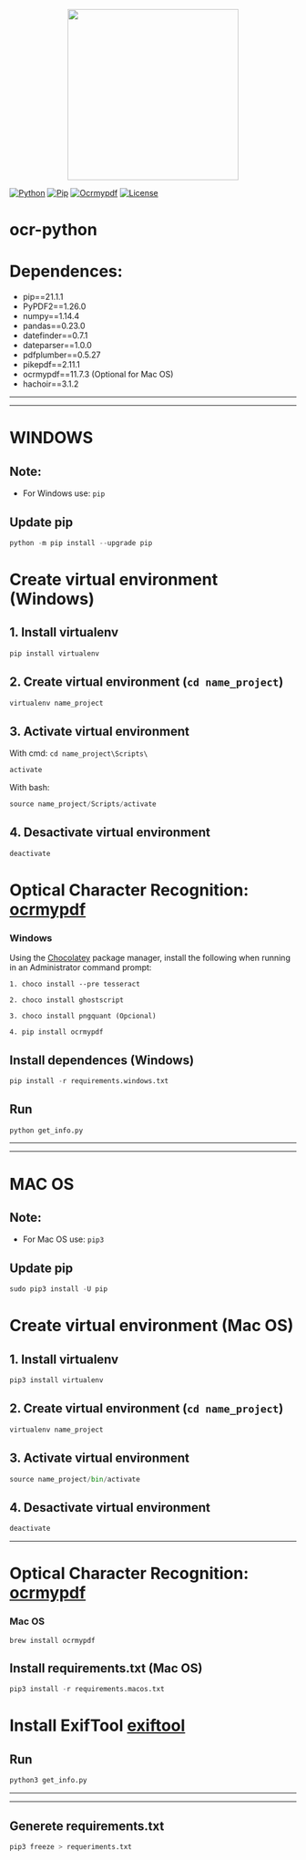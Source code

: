 <p align="center">
    <img src="https://i.imgur.com/Co75En9.png" width="300">
</p>

[![Python][python-badge]][python-url]
[![Pip][pip-badge]][pip-url]
[![Ocrmypdf][ocrmypdf-badge]][ocrmypdf-url]
[![License][license-badge]][license-url]

# ocr-python

# Dependences:

- pip==21.1.1
- PyPDF2==1.26.0
- numpy==1.14.4
- pandas==0.23.0
- datefinder==0.7.1
- dateparser==1.0.0
- pdfplumber==0.5.27
- pikepdf==2.11.1
- ocrmypdf==11.7.3 (Optional for Mac OS)
- hachoir==3.1.2

---
---

# WINDOWS
## Note:
- For Windows use: ```pip```

## Update pip
```python
python -m pip install --upgrade pip
```

# Create virtual environment (Windows)
## 1. Install virtualenv
```python
pip install virtualenv
```

## 2. Create virtual environment (`cd name_project`)
```python
virtualenv name_project
```

## 3. Activate virtual environment
With cmd: `cd name_project\Scripts\`
```python
activate
```

With bash:
```python
source name_project/Scripts/activate
```

## 4. Desactivate virtual environment
```python
deactivate
```

# Optical Character Recognition: [ocrmypdf][ocrmypdf-url]

### Windows
Using the [Chocolatey][chocolatey-url] package manager, install the following when running in an Administrator command prompt:
```
1. choco install --pre tesseract
```

```
2. choco install ghostscript
```

```
3. choco install pngquant (Opcional)
```

```
4. pip install ocrmypdf
```

## Install dependences (Windows)
```python
pip install -r requirements.windows.txt
```

## Run
```python
python get_info.py
```

---
---

# MAC OS
## Note:
- For Mac OS use: ```pip3```

## Update pip
```python
sudo pip3 install -U pip
```

# Create virtual environment (Mac OS)
## 1. Install virtualenv
```python
pip3 install virtualenv
```

## 2. Create virtual environment (`cd name_project`)
```python
virtualenv name_project
```

## 3. Activate virtual environment
```python
source name_project/bin/activate
```

## 4. Desactivate virtual environment
```python
deactivate
```

---

# Optical Character Recognition: [ocrmypdf][ocrmypdf-url]

### Mac OS
```
brew install ocrmypdf
```

## Install requirements.txt (Mac OS)
```python
pip3 install -r requirements.macos.txt
```

# Install ExifTool [exiftool][exiftool-url]

## Run
```python
python3 get_info.py
```

---
---

## Generete requirements.txt
```python
pip3 freeze > requeriments.txt
```

[python-badge]: https://img.shields.io/badge/python-v3.6.5-brightgreen
[python-url]: https://www.python.org/downloads/release/python-365/
[pip-badge]: https://img.shields.io/badge/pip-v21.0.1-brightgreen
[pip-url]: https://pip.pypa.io/en/stable/installing/
[ocrmypdf-badge]: https://img.shields.io/badge/ocrmypdf-v11.7.3-brightgreen
[ocrmypdf-url]: https://ocrmypdf.readthedocs.io/en/v11.7.3/
[license-badge]: https://img.shields.io/badge/license-MIT-green.svg
[license-url]: https://opensource.org/licenses/MIT
[ocrmypdf-url]: https://ocrmypdf.readthedocs.io/en/latest/installation.html
[chocolatey-url]: https://chocolatey.org/install
[exiftool-url]: https://exiftool.org/